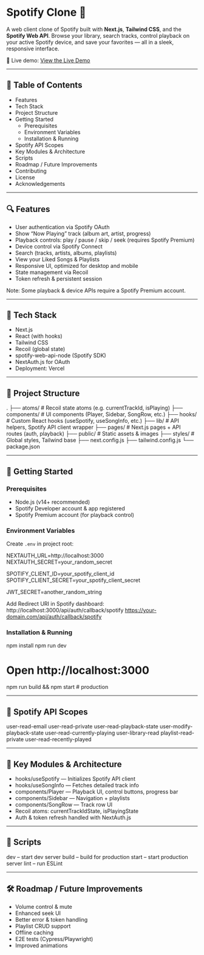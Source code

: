 # Spotify Clone 🎵

A web client clone of Spotify built with **Next.js**, **Tailwind CSS**, and the **Spotify Web API**.
Browse your library, search tracks, control playback on your active Spotify device, and save your favorites — all in a sleek, responsive interface.

📍 Live demo: [View the Live Demo](https://spotify-clone-bice-sigma-58.vercel.app)

------------------------------------------------------------

## 🧭 Table of Contents

- Features
- Tech Stack
- Project Structure
- Getting Started
  - Prerequisites
  - Environment Variables
  - Installation & Running
- Spotify API Scopes
- Key Modules & Architecture
- Scripts
- Roadmap / Future Improvements
- Contributing
- License
- Acknowledgements

------------------------------------------------------------

## 🔍 Features

- User authentication via Spotify OAuth
- Show “Now Playing” track (album art, artist, progress)
- Playback controls: play / pause / skip / seek (requires Spotify Premium)
- Device control via Spotify Connect
- Search (tracks, artists, albums, playlists)
- View your Liked Songs & Playlists
- Responsive UI, optimized for desktop and mobile
- State management via Recoil
- Token refresh & persistent session

Note: Some playback & device APIs require a Spotify Premium account.

------------------------------------------------------------

## 🧱 Tech Stack

- Next.js
- React (with hooks)
- Tailwind CSS
- Recoil (global state)
- spotify-web-api-node (Spotify SDK)
- NextAuth.js for OAuth
- Deployment: Vercel

------------------------------------------------------------

## 📁 Project Structure

.
├── atoms/              # Recoil state atoms (e.g. currentTrackId, isPlaying)
├── components/         # UI components (Player, Sidebar, SongRow, etc.)
├── hooks/              # Custom React hooks (useSpotify, useSongInfo, etc.)
├── lib/                # API helpers, Spotify API client wrapper
├── pages/              # Next.js pages + API routes (auth, playback)
├── public/             # Static assets & images
├── styles/             # Global styles, Tailwind base
├── next.config.js
├── tailwind.config.js
└── package.json

------------------------------------------------------------

## 🚀 Getting Started

### Prerequisites

- Node.js (v14+ recommended)
- Spotify Developer account & app registered
- Spotify Premium account (for playback control)

### Environment Variables

Create `.env` in project root:

NEXTAUTH_URL=http://localhost:3000
NEXTAUTH_SECRET=your_random_secret

SPOTIFY_CLIENT_ID=your_spotify_client_id
SPOTIFY_CLIENT_SECRET=your_spotify_client_secret

JWT_SECRET=another_random_string

Add Redirect URI in Spotify dashboard:
http://localhost:3000/api/auth/callback/spotify
https://your-domain.com/api/auth/callback/spotify

### Installation & Running

npm install
npm run dev
# Open http://localhost:3000

npm run build && npm start   # production

------------------------------------------------------------

## 🔐 Spotify API Scopes

user-read-email
user-read-private
user-read-playback-state
user-modify-playback-state
user-read-currently-playing
user-library-read
playlist-read-private
user-read-recently-played

------------------------------------------------------------

## 🧩 Key Modules & Architecture

- hooks/useSpotify — Initializes Spotify API client
- hooks/useSongInfo — Fetches detailed track info
- components/Player — Playback UI, control buttons, progress bar
- components/Sidebar — Navigation + playlists
- components/SongRow — Track row UI
- Recoil atoms: currentTrackIdState, isPlayingState
- Auth & token refresh handled with NextAuth.js

------------------------------------------------------------

## 🧪 Scripts

dev     – start dev server
build   – build for production
start   – start production server
lint    – run ESLint

------------------------------------------------------------

## 🛠 Roadmap / Future Improvements

- Volume control & mute
- Enhanced seek UI
- Better error & token handling
- Playlist CRUD support
- Offline caching
- E2E tests (Cypress/Playwright)
- Improved animations
